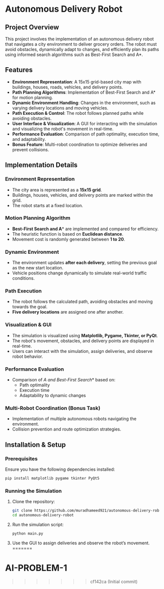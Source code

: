# Autonomous Delivery Robot

## Project Overview
This project involves the implementation of an autonomous delivery robot that navigates a city environment to deliver grocery orders. The robot must avoid obstacles, dynamically adapt to changes, and efficiently plan its paths using informed search algorithms such as Best-First Search and A*.

## Features
- **Environment Representation**: A 15x15 grid-based city map with buildings, houses, roads, vehicles, and delivery points.
- **Path Planning Algorithms**: Implementation of Best-First Search and A* for motion planning.
- **Dynamic Environment Handling**: Changes in the environment, such as varying delivery locations and moving vehicles.
- **Path Execution & Control**: The robot follows planned paths while avoiding obstacles.
- **User Interface & Visualization**: A GUI for interacting with the simulation and visualizing the robot's movement in real-time.
- **Performance Evaluation**: Comparison of path optimality, execution time, and adaptability.
- **Bonus Feature**: Multi-robot coordination to optimize deliveries and prevent collisions.

## Implementation Details
### Environment Representation
- The city area is represented as a **15x15 grid**.
- Buildings, houses, vehicles, and delivery points are marked within the grid.
- The robot starts at a fixed location.

### Motion Planning Algorithm
- **Best-First Search and A*** are implemented and compared for efficiency.
- The heuristic function is based on **Euclidean distance**.
- Movement cost is randomly generated between **1 to 20**.

### Dynamic Environment
- The environment updates **after each delivery**, setting the previous goal as the new start location.
- Vehicle positions change dynamically to simulate real-world traffic conditions.

### Path Execution
- The robot follows the calculated path, avoiding obstacles and moving towards the goal.
- **Five delivery locations** are assigned one after another.

### Visualization & GUI
- The simulation is visualized using **Matplotlib, Pygame, Tkinter, or PyQt**.
- The robot's movement, obstacles, and delivery points are displayed in real-time.
- Users can interact with the simulation, assign deliveries, and observe robot behavior.

### Performance Evaluation
- Comparison of **A* and Best-First Search** based on:
  - Path optimality
  - Execution time
  - Adaptability to dynamic changes

### Multi-Robot Coordination (Bonus Task)
- Implementation of multiple autonomous robots navigating the environment.
- Collision prevention and route optimization strategies.

## Installation & Setup
### Prerequisites
Ensure you have the following dependencies installed:
```sh
pip install matplotlib pygame tkinter PyQt5
```

### Running the Simulation
1. Clone the repository:
   ```sh
   git clone https://github.com/muradhameed921/autonomous-delivery-robot.git
   cd autonomous-delivery-robot
   ```
2. Run the simulation script:
   ```sh
   python main.py
   ```
3. Use the GUI to assign deliveries and observe the robot’s movement.
=======
# AI-PROBLEM-1
>>>>>>> cf142ca (Initial commit)
